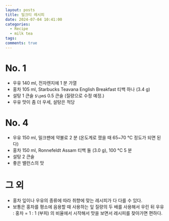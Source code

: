 ```yaml
---
layout: posts
title: 밀크티 레시피
date: 2024-07-04 10:41:00
categories:
  - Recipe
  - milk tea
tags:
comments: true
---
```


# No. 1

- 우유 140 ml, 전자렌지에 1 분 가열
- 홍차 105 ml, Starbucks Teavana English Breakfast 티백 하나 (3.4 g)
- 설탕 1 큰술  `$\pm$`  0.5 큰술 (질량으로 수정 예정.)
- 우유 맛이 좀 더 우세, 설탕은 적당

# No. 4

- 우유 150  ml, 밀크팬에 약불로 2 분 (온도계로 쟀을 때 65~70 °C 정도가 되면 된다)
- 홍차 150 ml, Ronnefeldt Assam 티백 둘 (3.0 g), 100 °C 5 분
- 설탕 2 큰술
- 좋은 밸런스의 맛

# 그 외

- 홍차 잎이나 우유의 종류에 따라 취향에 맞는 레시피가 다 다를 수 있다.
- 보통은 홍차를 평소에 음용할 때 사용하는 잎 질량의 두 배를 사용해서 우린 뒤 우유 : 홍차 = 1 : 1 (부피) 의 비율에서 시작해서 맛을 보면서 레시피를 찾아가면 편하다.
